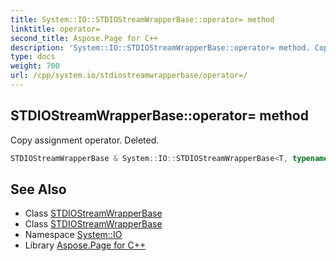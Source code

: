 ```yaml
---
title: System::IO::STDIOStreamWrapperBase::operator= method
linktitle: operator=
second_title: Aspose.Page for C++
description: 'System::IO::STDIOStreamWrapperBase::operator= method. Copy assignment operator. Deleted in C++.'
type: docs
weight: 700
url: /cpp/system.io/stdiostreamwrapperbase/operator=/
---
```

## STDIOStreamWrapperBase::operator= method


Copy assignment operator. Deleted.

```cpp
STDIOStreamWrapperBase & System::IO::STDIOStreamWrapperBase<T, typename>::operator=(const STDIOStreamWrapperBase &)=delete
```

## See Also

* Class [STDIOStreamWrapperBase](../)
* Class [STDIOStreamWrapperBase](../)
* Namespace [System::IO](../../)
* Library [Aspose.Page for C++](../../../)
